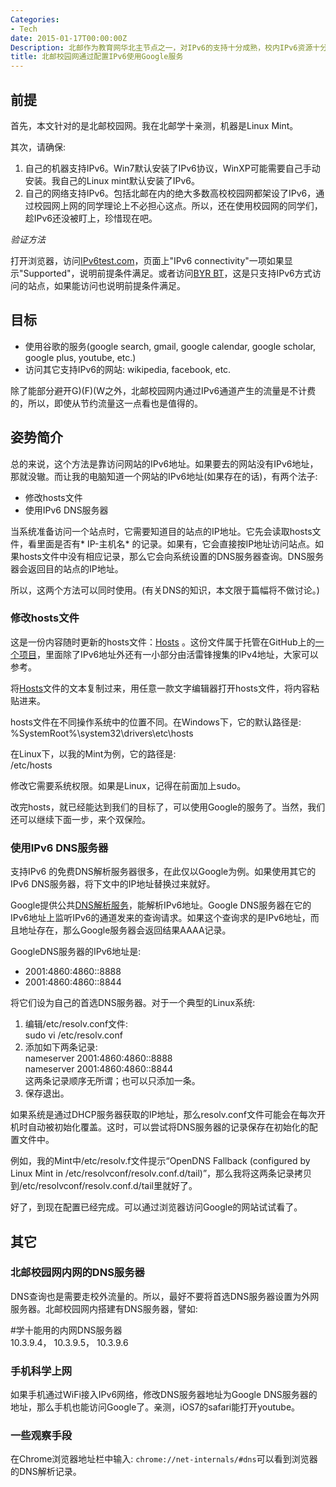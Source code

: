 ```yaml
---
Categories:
- Tech
date: 2015-01-17T00:00:00Z
Description: 北邮作为教育网华北主节点之一，对IPv6的支持十分成熟，校内IPv6资源十分丰富。本文介绍IPv6的配置方法，它使我们能最大程度地利用校内外的IPv6资源。
title: 北邮校园网通过配置IPv6使用Google服务
---
```


## 前提
首先，本文针对的是北邮校园网。我在北邮学十亲测，机器是Linux Mint。   

其次，请确保:  

1. 自己的机器支持IPv6。Win7默认安装了IPv6协议，WinXP可能需要自己手动安装。我自己的Linux mint默认安装了IPv6。    
2. 自己的网络支持IPv6。包括北邮在内的绝大多数高校校园网都架设了IPv6，通过校园网上网的同学理论上不必担心这点。所以，还在使用校园网的同学们，趁IPv6还没被盯上，珍惜现在吧。  

*验证方法*    

打开浏览器，访问[IPv6test.com](http://ipv6-test.com/)，页面上"IPv6 connectivity"一项如果显示"Supported"，说明前提条件满足。或者访问[BYR BT](http://bt.byr.cn)，这是只支持IPv6方式访问的站点，如果能访问也说明前提条件满足。   

## 目标

- 使用谷歌的服务(google search, gmail, google calendar, google scholar, google plus, youtube, etc.)   
- 访问其它支持IPv6的网站: wikipedia, facebook, etc.    

除了能部分避开G)(F)(W之外，北邮校园网内通过IPv6通道产生的流量是不计费的，所以，即使从节约流量这一点看也是值得的。  

## 姿势简介
总的来说，这个方法是靠访问网站的IPv6地址。如果要去的网站没有IPv6地址，那就没辙。而让我的电脑知道一个网站的IPv6地址(如果存在的话)，有两个法子:  

- 修改hosts文件  
- 使用IPv6 DNS服务器  

当系统准备访问一个站点时，它需要知道目的站点的IP地址。它先会读取hosts文件，看里面是否有* IP-主机名* 的记录。如果有，它会直接按IP地址访问站点。如果hosts文件中没有相应记录，那么它会向系统设置的DNS服务器查询。DNS服务器会返回目的站点的IP地址。    

所以，这两个方法可以同时使用。(有关DNS的知识，本文限于篇幅将不做讨论。)   

### 修改hosts文件

这是一份内容随时更新的hosts文件：[Hosts](https://raw.githubusercontent.com/lennylxx/ipv6-hosts/master/hosts) 。这份文件属于托管在GitHub上的[一个项目](https://github.com/lennylxx/ipv6-hosts/)，里面除了IPv6地址外还有一小部分由活雷锋搜集的IPv4地址，大家可以参考。  

将[Hosts](https://raw.githubusercontent.com/lennylxx/ipv6-hosts/master/hosts)文件的文本复制过来，用任意一款文字编辑器打开hosts文件，将内容粘贴进来。  

hosts文件在不同操作系统中的位置不同。在Windows下，它的默认路径是:   
		%SystemRoot%\system32\drivers\etc\hosts    

在Linux下，以我的Mint为例，它的路径是:   
		/etc/hosts       

修改它需要系统权限。如果是Linux，记得在前面加上sudo。   

改完hosts，就已经能达到我们的目标了，可以使用Google的服务了。当然，我们还可以继续下面一步，来个双保险。  

### 使用IPv6 DNS服务器
支持IPv6 的免费DNS解析服务器很多，在此仅以Google为例。如果使用其它的IPv6 DNS服务器，将下文中的IP地址替换过来就好。   

Google提供公共[DNS解析服务](https://developers.google.com/speed/public-dns/docs/using)，能解析IPv6地址。Google DNS服务器在它的IPv6地址上监听IPv6的通道发来的查询请求。如果这个查询求的是IPv6地址，而且地址存在，那么Google服务器会返回结果AAAA记录。   

GoogleDNS服务器的IPv6地址是:   

- 2001:4860:4860::8888   
- 2001:4860:4860::8844   

将它们设为自己的首选DNS服务器。对于一个典型的Linux系统:   

1. 编辑/etc/resolv.conf文件:  
		sudo vi /etc/resolv.conf     
2. 添加如下两条记录:  
	nameserver 2001:4860:4860::8888     
	nameserver 2001:4860:4860::8844      
	这两条记录顺序无所谓；也可以只添加一条。   
3. 保存退出。   

如果系统是通过DHCP服务器获取的IP地址，那么resolv.conf文件可能会在每次开机时自动被初始化覆盖。这时，可以尝试将DNS服务器的记录保存在初始化的配置文件中。   

例如，我的Mint中/etc/resolv.f文件提示“OpenDNS Fallback (configured by Linux Mint in /etc/resolvconf/resolv.conf.d/tail)”，那么我将这两条记录拷贝到/etc/resolvconf/resolv.conf.d/tail里就好了。   

好了，到现在配置已经完成。可以通过浏览器访问Google的网站试试看了。   

## 其它
### 北邮校园网内网的DNS服务器
DNS查询也是需要走校外流量的。所以，最好不要将首选DNS服务器设置为外网服务器。北邮校园网内搭建有DNS服务器，譬如:   

\#学十能用的内网DNS服务器    
	10.3.9.4， 10.3.9.5， 10.3.9.6    

### 手机科学上网
如果手机通过WiFi接入IPv6网络，修改DNS服务器地址为Google DNS服务器的地址，那么手机也能访问Google了。亲测，iOS7的safari能打开youtube。   

### 一些观察手段
在Chrome浏览器地址栏中输入: `chrome://net-internals/#dns`可以看到浏览器的DNS解析记录。  


